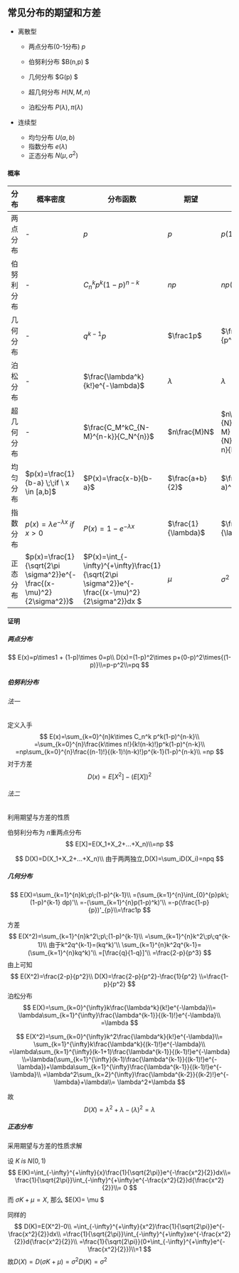 ## 常见分布的期望和方差

- 离散型

  - 两点分布(0-1分布) $p$
  - 伯努利分布  $B(n,p)  $

  - 几何分布 $G(p) $
  - 超几何分布 $H(N,M,n)$
  - 泊松分布 $P(\lambda) , \pi (\lambda)$

- 连续型

  - 均匀分布 $U(a,b)$
  - 指数分布 $e(\lambda)$
  - 正态分布 $N(\mu,\sigma^2)$

#### 概率

| 分布       | 概率密度                                                     | 分布函数                                                     | 期望                | 方差                                       |
| ---------- | ------------------------------------------------------------ | ------------------------------------------------------------ | ------------------- | ------------------------------------------ |
| 两点分布   | -                                                            | $p$                                                          | $p$                 | $p(1-p)$                                   |
| 伯努利分布 | -                                                            | $C_n^k p^k(1-p)^{n-k}$                                       | $np$                | $np(1-p)$                                  |
| 几何分布   | -                                                            | $q^{k-1}p$                                                   | $\frac1p$           | $\frac{1-p}{p^2}$                          |
| 泊松分布   | -                                                            | $\frac{\lambda^k}{k!}e^{-\lambda}$                           | $\lambda$           | $\lambda$                                  |
| 超几何分布 | -                                                            | $\frac{C_M^kC_{N-M}^{n-k}}{C_N^{n}}$                         | $n\frac{M}N$        | $n\frac{M}{N}\frac{N-M}{N}\frac{N-n}{N-1}$ |
| 均匀分布   | $p(x)=\frac{1}{b-a} \;\;if \ x \in [a,b]$                    | $P(x)=\frac{x-b}{b-a}$                                       | $\frac{a+b}{2}$     | $\frac{(b-a)^2}{12}$                       |
| 指数分布   | $p(x)=\lambda e^{-\lambda x}\;if\;x\gt 0$                    | $P(x)=1-e^{-\lambda x}$                                      | $\frac{1}{\lambda}$ | $\frac{1}{\lambda^2}$                      |
| 正态分布   | $p(x)=\frac{1}{\sqrt{2\pi \sigma^2}}e^{-\frac{(x-\mu)^2}{2\sigma^2}}$ | $P(x)=\int_{-\infty}^{+\infty}\frac{1}{\sqrt{2\pi \sigma^2}}e^{-\frac{(x-\mu)^2}{2\sigma^2}}dx $ | $\mu$               | $\sigma^2$                                 |

#### 证明

##### 两点分布

$$
E(x)=p\times1 + (1-p)\times 0=p\\
D(x)=(1-p)^2\times p+(0-p)^2\times{(1-p)}\\=p-p^2\\=pq
$$

##### 伯努利分布

###### 法一

定义入手
$$
E(x)=\sum_{k=0}^{n}k\times C_n^k p^k(1-p)^{n-k}\\
=\sum_{k=0}^{n}\frac{k\times n!}{k!(n-k)!}p^k(1-p)^{n-k}\\
=np\sum_{k=0}^{n}\frac{(n-1)!}{(k-1)!(n-k)!}p^{k-1}(1-p)^{n-k}\\
=np
$$
对于方差
$$
D(x)=E[X^2]-(E[X])^2
$$


###### 法二

利用期望与方差的性质

伯努利分布为 $n$重两点分布
$$
E[X]=E(X_1+X_2+...+X_n)\\=np
$$

$$
D(X)=D(X_1+X_2+...+X_n)\\
由于两两独立,D(X)=\sum_iD(X_i)=npq
$$

##### 几何分布

$$
E(X)=\sum_{k=1}^{n}k\;p\;(1-p)^{k-1}\\
=(\sum_{k=1}^{n}\int_{0}^{p}pk\;(1-p)^{k-1} dp)'\\
=-(\sum_{k=1}^{n}p(1-p)^k)'\\
=-p(\frac{1-p}{p})'_{p}\\=\frac1p
$$

方差
$$
E(X^2)=\sum_{k=1}^{n}k^2\;p\;(1-p)^{k-1}\\
=\sum_{k=1}^{n}k^2\;p\;q^{k-1}\\
由于k^2q^{k-1}=(kq^k)'\\
\sum_{k=1}^{n}k^2q^{k-1}=(\sum_{k=1}^{n}kq^k)'\\
=[\frac{q}{1-q}]'\\
=\frac{2-p}{p^3}
$$
由上可知
$$
E(X^2)=\frac{2-p}{p^2}\\
D(X)=\frac{2-p}{p^2}-\frac{1}{p^2}
\\=\frac{1-p}{p^2}
$$
泊松分布
$$
E(X)=\sum_{k=0}^{\infty}k\frac{\lambda^k}{k!}e^{-\lambda}\\=
\lambda\sum_{k=1}^{\infty}\frac{\lambda^{k-1}}{(k-1)!}e^{-\lambda}\\
=\lambda
$$

$$
E(X^2)=\sum_{k=0}^{\infty}k^2\frac{\lambda^k}{k!}e^{-\lambda}\\=
\sum_{k=1}^{\infty}k\frac{\lambda^k}{(k-1)!}e^{-\lambda}\\
=\lambda\sum_{k=1}^{\infty}(k-1+1)\frac{\lambda^{k-1}}{(k-1)!}e^{-\lambda}
\\=\lambda(\sum_{k=1}^{\infty}(k-1)\frac{\lambda^{k-1}}{(k-1)!}e^{-\lambda})+\lambda\sum_{k=1}^{\infty}\frac{\lambda^{k-1}}{(k-1)!}e^{-\lambda}\\
=\lambda^2\sum_{k=2}^{\infty}\frac{\lambda^{k-2}}{(k-2)!}e^{-\lambda}+\lambda\\=
\lambda^2+\lambda
$$

故
$$
D(X)=\lambda^2+\lambda-(\lambda)^2=\lambda
$$

##### 正态分布

采用期望与方差的性质求解

设 $K \;is\; N(0,1)$
$$
E(K)=\int_{-\infty}^{+\infty}{x}\frac{1}{\sqrt{2\pi}}e^{-\frac{x^2}{2}}dx\\=
\frac{1}{\sqrt{2\pi}}\int_{-\infty}^{+\infty}e^{-\frac{x^2}{2}}d{\frac{x^2}{2}}\\=
0
$$
而 $\sigma K+\mu=X$, 那么 $E(X)= \mu $

同样的
$$
D(K)=E(X^2)-0\\
=\int_{-\infty}^{+\infty}{x^2}\frac{1}{\sqrt{2\pi}}e^{-\frac{x^2}{2}}dx\\
=\frac{1}{\sqrt{2\pi}}\int_{-\infty}^{+\infty}xe^{-\frac{x^2}{2}}d{\frac{x^2}{2}}\\
=\frac{1}{\sqrt{2\pi}}(0+\int_{-\infty}^{+\infty}e^{-\frac{x^2}{2}})\\=1
$$
故$D(X)=D(\sigma K +\mu)=\sigma^2D(K)=\sigma^2$

